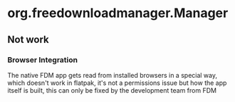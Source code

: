 # org.freedownloadmanager.Manager

## Not work

### Browser Integration

The native FDM app gets read from installed browsers in a special way, which doesn't work in flatpak, it's not a permissions issue but how the app itself is built, this can only be fixed by the development team from FDM
